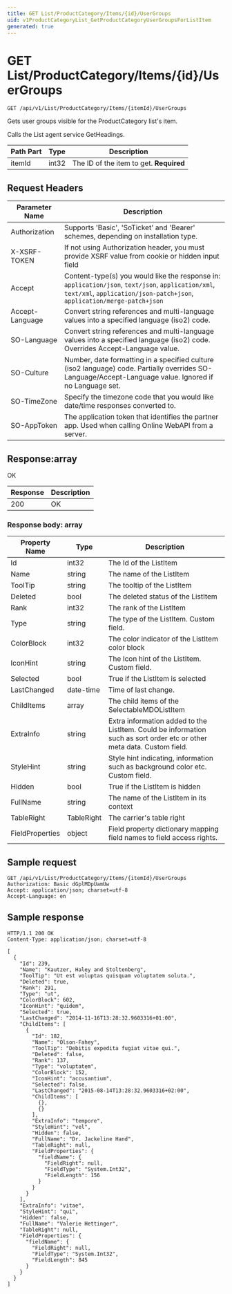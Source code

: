 ```yaml
---
title: GET List/ProductCategory/Items/{id}/UserGroups
uid: v1ProductCategoryList_GetProductCategoryUserGroupsForListItem
generated: true
---
```


# GET List/ProductCategory/Items/{id}/UserGroups

```http
GET /api/v1/List/ProductCategory/Items/{itemId}/UserGroups
```

Gets user groups visible for the ProductCategory list's item.


Calls the List agent service GetHeadings.





| Path Part | Type | Description |
|-----------|------|-------------|
| itemId | int32 | The ID of the item to get. **Required** |



## Request Headers

| Parameter Name | Description |
|----------------|-------------|
| Authorization  | Supports 'Basic', 'SoTicket' and 'Bearer' schemes, depending on installation type. |
| X-XSRF-TOKEN   | If not using Authorization header, you must provide XSRF value from cookie or hidden input field |
| Accept         | Content-type(s) you would like the response in: `application/json`, `text/json`, `application/xml`, `text/xml`, `application/json-patch+json`, `application/merge-patch+json` |
| Accept-Language | Convert string references and multi-language values into a specified language (iso2) code. |
| SO-Language | Convert string references and multi-language values into a specified language (iso2) code. Overrides Accept-Language value. |
| SO-Culture | Number, date formatting in a specified culture (iso2 language) code. Partially overrides SO-Language/Accept-Language value. Ignored if no Language set. |
| SO-TimeZone | Specify the timezone code that you would like date/time responses converted to. |
| SO-AppToken | The application token that identifies the partner app. Used when calling Online WebAPI from a server. |


## Response:array

OK

| Response | Description |
|----------------|-------------|
| 200 | OK |

### Response body: array

| Property Name | Type |  Description |
|----------------|------|--------------|
| Id | int32 | The Id of the ListItem |
| Name | string | The name of the ListItem |
| ToolTip | string | The tooltip of the ListItem |
| Deleted | bool | The deleted status of the ListItem |
| Rank | int32 | The rank of the ListItem |
| Type | string | The type of the ListItem. Custom field. |
| ColorBlock | int32 | The color indicator of the ListItem color block |
| IconHint | string | The Icon hint of the ListItem. Custom field. |
| Selected | bool | True if the ListItem is selected |
| LastChanged | date-time | Time of last change. |
| ChildItems | array | The child items of the SelectableMDOListItem |
| ExtraInfo | string | Extra information added to the ListItem. Could be information such as sort order etc or other meta data. Custom field. |
| StyleHint | string | Style hint indicating, information such as background color etc. Custom field. |
| Hidden | bool | True if the ListItem is hidden |
| FullName | string | The name of the ListItem in its context |
| TableRight | TableRight | The carrier's table right |
| FieldProperties | object | Field property dictionary mapping field names to field access rights. |

## Sample request

```http!
GET /api/v1/List/ProductCategory/Items/{itemId}/UserGroups
Authorization: Basic dGplMDpUamUw
Accept: application/json; charset=utf-8
Accept-Language: en
```

## Sample response

```http_
HTTP/1.1 200 OK
Content-Type: application/json; charset=utf-8

[
  {
    "Id": 239,
    "Name": "Kautzer, Haley and Stoltenberg",
    "ToolTip": "Ut est voluptas quisquam voluptatem soluta.",
    "Deleted": true,
    "Rank": 291,
    "Type": "ut",
    "ColorBlock": 602,
    "IconHint": "quidem",
    "Selected": true,
    "LastChanged": "2014-11-16T13:28:32.9603316+01:00",
    "ChildItems": [
      {
        "Id": 182,
        "Name": "Olson-Fahey",
        "ToolTip": "Debitis expedita fugiat vitae qui.",
        "Deleted": false,
        "Rank": 137,
        "Type": "voluptatem",
        "ColorBlock": 152,
        "IconHint": "accusantium",
        "Selected": false,
        "LastChanged": "2015-08-14T13:28:32.9603316+02:00",
        "ChildItems": [
          {},
          {}
        ],
        "ExtraInfo": "tempore",
        "StyleHint": "vel",
        "Hidden": false,
        "FullName": "Dr. Jackeline Hand",
        "TableRight": null,
        "FieldProperties": {
          "fieldName": {
            "FieldRight": null,
            "FieldType": "System.Int32",
            "FieldLength": 156
          }
        }
      }
    ],
    "ExtraInfo": "vitae",
    "StyleHint": "qui",
    "Hidden": false,
    "FullName": "Valerie Hettinger",
    "TableRight": null,
    "FieldProperties": {
      "fieldName": {
        "FieldRight": null,
        "FieldType": "System.Int32",
        "FieldLength": 845
      }
    }
  }
]
```
